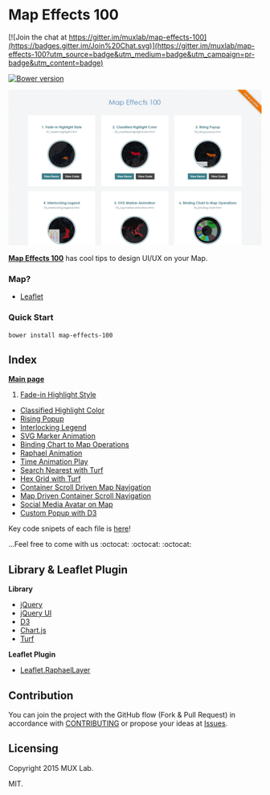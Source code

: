 # Map Effects 100

[![Join the chat at https://gitter.im/muxlab/map-effects-100](https://badges.gitter.im/Join%20Chat.svg)](https://gitter.im/muxlab/map-effects-100?utm_source=badge&utm_medium=badge&utm_campaign=pr-badge&utm_content=badge)

[![Bower version](https://badge.fury.io/bo/map-effects-100.svg)](http://badge.fury.io/bo/badges)

<img src="MapEffects100.png" width="600px"/>

[__Map Effects 100__](http://muxlab.github.io/map-effects-100/) has cool tips to design UI/UX on your Map.

### Map?

* [Leaflet](http://leafletjs.com/)

### Quick Start

```
bower install map-effects-100
```

## Index

[__Main page__](http://muxlab.github.io/map-effects-100/)

1. [Fade-in Highlight Style](http://muxlab.github.io/map-effects-100/Leaflet/01_fadein-highlight.html)
* [Classified Highlight Color](http://muxlab.github.io/map-effects-100/Leaflet/02_classified-highlightcolor.html)
* [Rising Popup](http://muxlab.github.io/map-effects-100/Leaflet/03_rising-popup.html)
* [Interlocking Legend](http://muxlab.github.io/map-effects-100/Leaflet/04_interlocking-legend.html)
* [SVG Marker Animation](http://muxlab.github.io/map-effects-100/Leaflet/05_svg-marker-animation.html)
* [Binding Chart to Map Operations](http://muxlab.github.io/map-effects-100/Leaflet/06_binding-chart.html)
* [Raphael Animation](http://muxlab.github.io/map-effects-100/Leaflet/07_raphael-animation.html)
* [Time Animation Play](http://muxlab.github.io/map-effects-100/Leaflet/08_time-animation.html)
* [Search Nearest with Turf](http://muxlab.github.io/map-effects-100/Leaflet/09_nearest-with-turf.html)
* [Hex Grid with Turf](http://muxlab.github.io/map-effects-100/Leaflet/10_hex-grid-with-turf.html)
* [Container Scroll Driven Map Navigation](http://muxlab.github.io/map-effects-100/Leaflet/11_scroll-driven-map-navigation.html)
* [Map Driven Container Scroll Navigation](http://muxlab.github.io/map-effects-100/Leaflet/12_map-driven-scroll-navigation.html)
* [Social Media Avatar on Map](http://muxlab.github.io/map-effects-100/Leaflet/13_avatar-icon.html)
* [Custom Popup with D3](http://muxlab.github.io/map-effects-100/Leaflet/14_custom-popup.html)

Key code snipets of each file is [here](CODESNIPETS.md)!

...Feel free to come with us :octocat: :octocat: :octocat:

## Library & Leaflet Plugin

__Library__
* [jQuery](https://jquery.com/)
* [jQuery UI](https://jqueryui.com/)
* [D3](http://d3js.org/)
* [Chart.js](http://www.chartjs.org/)
* [Turf](http://turfjs.org/)

__Leaflet Plugin__
* [Leaflet.RaphaelLayer](http://dynmeth.github.io/RaphaelLayer/)

## Contribution

You can join the project with the GitHub flow (Fork & Pull Request) in accordance with [CONTRIBUTING](https://github.com/muxlab/map-effects-100/blob/gh-pages/CONTRIBUTING.md) or propose your ideas at [Issues](https://github.com/muxlab/map-effects-100/issues).

## Licensing

Copyright 2015 MUX Lab.

MIT.
